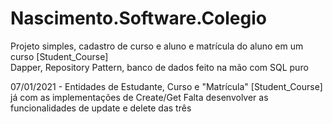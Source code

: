 # Nascimento.Software.Colegio
Projeto simples, cadastro de curso e aluno e matrícula do aluno em um curso [Student_Course]           
Dapper, Repository Pattern, banco de dados feito na mão com SQL puro

07/01/2021 - Entidades de Estudante, Curso e "Matrícula" [Student_Course] já com as implementações de Create/Get
Falta desenvolver as funcionalidades de update e delete das três 
